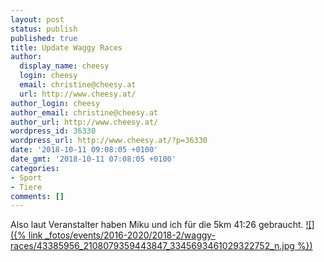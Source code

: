 ```yaml
---
layout: post
status: publish
published: true
title: Update Waggy Races
author:
  display_name: cheesy
  login: cheesy
  email: christine@cheesy.at
  url: http://www.cheesy.at/
author_login: cheesy
author_email: christine@cheesy.at
author_url: http://www.cheesy.at/
wordpress_id: 36330
wordpress_url: http://www.cheesy.at/?p=36330
date: '2018-10-11 09:08:05 +0100'
date_gmt: '2018-10-11 07:08:05 +0100'
categories:
- Sport
- Tiere
comments: []
---
```

Also laut Veranstalter haben Miku und ich für die 5km 41:26 gebraucht.
[![]({% link _fotos/events/2016-2020/2018-2/waggy-races/43385956_2108079359443847_3345693461029322752_n.jpg %})](http://www.cheesy.at/fotos/leben-in-belfast/waggy-races/)
